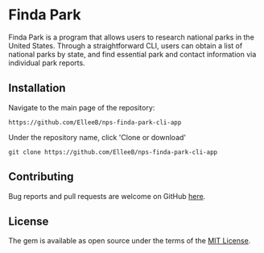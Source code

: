 # Finda Park

Finda Park is a program that allows users to research national parks in the United States. Through a straightforward CLI, users can obtain a list of national parks by state, and find essential park and contact information via individual park reports.

## Installation

Navigate to the main page of the repository:
```
https://github.com/ElleeB/nps-finda-park-cli-app
```

Under the repository name, click 'Clone or download'
```
git clone https://github.com/ElleeB/nps-finda-park-cli-app
```

## Contributing

Bug reports and pull requests are welcome on GitHub [here](https://github.com/ElleeB/nps-finda-park-cli-app).


## License

The gem is available as open source under the terms of the [MIT License](https://opensource.org/licenses/MIT).
